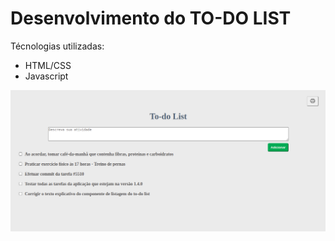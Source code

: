 # Desenvolvimento do TO-DO LIST

Técnologias utilizadas:
* HTML/CSS
* Javascript

![Alt text](assets/image/tela-to-do-list.png?raw=true "To-do List")